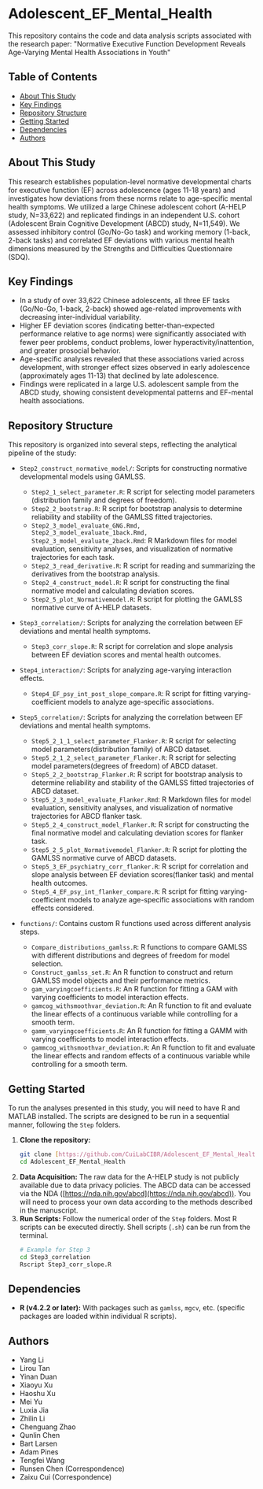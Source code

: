 # Adolescent_EF_Mental_Health

This repository contains the code and data analysis scripts associated with the research paper:
"Normative Executive Function Development Reveals Age-Varying Mental Health Associations in Youth" 

## Table of Contents

- [About This Study](#about-this-study)
- [Key Findings](#key-findings)
- [Repository Structure](#repository-structure)
- [Getting Started](#getting-started)
- [Dependencies](#dependencies)
- [Authors](#authors)

## About This Study

This research establishes population-level normative developmental charts for executive function (EF) across adolescence (ages 11-18 years) and investigates how deviations from these norms relate to age-specific mental health symptoms. We utilized a large Chinese adolescent cohort (A-HELP study, N=33,622) and replicated findings in an independent U.S. cohort (Adolescent Brain Cognitive Development (ABCD) study, N=11,549). We assessed inhibitory control (Go/No-Go task) and working memory (1-back, 2-back tasks) and correlated EF deviations with various mental health dimensions measured by the Strengths and Difficulties Questionnaire (SDQ).

## Key Findings

* In a study of over 33,622 Chinese adolescents, all three EF tasks (Go/No-Go, 1-back, 2-back) showed age-related improvements with decreasing inter-individual variability.
* Higher EF deviation scores (indicating better-than-expected performance relative to age norms) were significantly associated with fewer peer problems, conduct problems, lower hyperactivity/inattention, and greater prosocial behavior.
* Age-specific analyses revealed that these associations varied across development, with stronger effect sizes observed in early adolescence (approximately ages 11-13) that declined by late adolescence.
* Findings were replicated in a large U.S. adolescent sample from the ABCD study, showing consistent developmental patterns and EF-mental health associations.

## Repository Structure

This repository is organized into several steps, reflecting the analytical pipeline of the study:

+ `Step2_construct_normative_model/`: Scripts for constructing normative developmental models using GAMLSS.
  + `Step2_1_select_parameter.R`: R script for selecting model parameters (distribution family and degrees of freedom).
  + `Step2_2_bootstrap.R`: R script for bootstrap analysis to determine reliability and stability of the GAMLSS fitted trajectories.
  + `Step2_3_model_evaluate_GNG.Rmd, Step2_3_model_evaluate_1back.Rmd, Step2_3_model_evaluate_2back.Rmd`: R Markdown files for model evaluation, sensitivity analyses, and visualization of normative trajectories for each task.
  + `Step2_3_read_derivative.R`: R script for reading and summarizing the derivatives from the bootstrap analysis.
  + `Step2_4_construct_model.R`: R script for constructing the final normative model and calculating deviation scores.
  + `Step2_5_plot_Normativemodel.R`: R script for plotting the GAMLSS normative curve of A-HELP datasets.

+ `Step3_correlation/`: Scripts for analyzing the correlation between EF deviations and mental health symptoms.
  + `Step3_corr_slope.R`: R script for correlation and slope analysis between EF deviation scores and mental health outcomes.

+ `Step4_interaction/`: Scripts for analyzing age-varying interaction effects.
  + `Step4_EF_psy_int_post_slope_compare.R`: R script for fitting varying-coefficient models to analyze age-specific associations.

+ `Step5_correlation/`: Scripts for analyzing the correlation between EF deviations and mental health symptoms.
  + `Step5_2_1_1_select_parameter_Flanker.R`: R script for selecting model parameters(distribution family) of ABCD dataset.
  + `Step5_2_1_2_select_parameter_Flanker.R`: R script for selecting model parameters(degrees of freedom) of ABCD dataset.
  + `Step5_2_2_bootstrap_Flanker.R`: R script for bootstrap analysis to determine reliability and stability of the GAMLSS fitted trajectories of ABCD dataset.
  + `Step5_2_3_model_evaluate_Flanker.Rmd`: R Markdown files for model evaluation, sensitivity analyses, and visualization of normative trajectories for ABCD flanker task.
  + `Step5_2_4_construct_model_Flanker.R`: R script for constructing the final normative model and calculating deviation scores for flanker task.
  + `Step5_2_5_plot_Normativemodel_Flanker.R`: R script for plotting the GAMLSS normative curve of ABCD datasets.
  + `Step5_3_EF_psychiatry_corr_flanker.R`: R script for correlation and slope analysis between EF deviation scores(flanker task) and mental health outcomes.
  + `Step5_4_EF_psy_int_flanker_compare.R`: R script for fitting varying-coefficient models to analyze age-specific associations with random effects considered.

+ `functions/`: Contains custom R functions used across different analysis steps.
  + `Compare_distributions_gamlss.R`: R functions to compare GAMLSS with different distributions and degrees of freedom for model selection.
  + `Construct_gamlss_set.R`: An R function to construct and return GAMLSS model objects and their performance metrics.
  + `gam_varyingcoefficients.R`: An R function for fitting a GAM with varying coefficients to model interaction effects.
  + `gamcog_withsmoothvar_deviation.R`: An R function to fit and evaluate the linear effects of a continuous variable while controlling for a smooth term.
  + `gamm_varyingcoefficients.R`: An R function for fitting a GAMM with varying coefficients to model interaction effects.
  + `gammcog_withsmoothvar_deviation.R`: An R function to fit and evaluate the linear effects and random effects of a continuous variable while controlling for a smooth term.

## Getting Started

To run the analyses presented in this study, you will need to have R and MATLAB installed. The scripts are designed to be run in a sequential manner, following the `Step` folders.

1.  **Clone the repository:**
    ```bash
    git clone [https://github.com/CuiLabCIBR/Adolescent_EF_Mental_Health.git](https://github.com/CuiLabCIBR/Adolescent_EF_Mental_Health.git)
    cd Adolescent_EF_Mental_Health
    ```
2.  **Data Acquisition:** The raw data for the A-HELP study is not publicly available due to data privacy policies. The ABCD data can be accessed via the NDA ([https://nda.nih.gov/abcd](https://nda.nih.gov/abcd)). You will need to process your own data according to the methods described in the manuscript.
3.  **Run Scripts:** Follow the numerical order of the `Step` folders. Most R scripts can be executed directly. Shell scripts (`.sh`) can be run from the terminal.
    ```bash
    # Example for Step 3
    cd Step3_correlation
    Rscript Step3_corr_slope.R
    ```

## Dependencies

* **R (v4.2.2 or later):** With packages such as `gamlss`, `mgcv`, etc. (specific packages are loaded within individual R scripts).

## Authors

* Yang Li
* Lirou Tan
* Yinan Duan
* Xiaoyu Xu
* Haoshu Xu
* Mei Yu
* Luxia Jia
* Zhilin Li
* Chenguang Zhao
* Qunlin Chen
* Bart Larsen
* Adam Pines
* Tengfei Wang
* Runsen Chen (Correspondence)
* Zaixu Cui (Correspondence)

